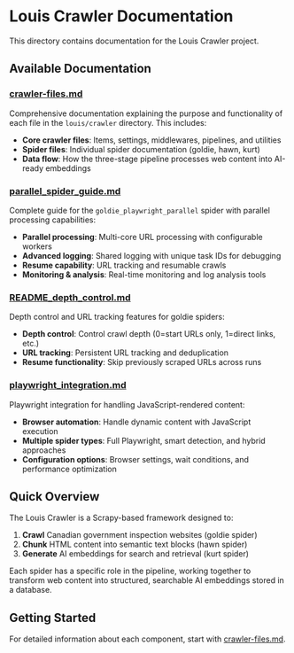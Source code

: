 # Louis Crawler Documentation

This directory contains documentation for the Louis Crawler project.

## Available Documentation

### [crawler-files.md](./crawler-files.md)
Comprehensive documentation explaining the purpose and functionality of each file in the `louis/crawler` directory. This includes:

- **Core crawler files**: Items, settings, middlewares, pipelines, and utilities
- **Spider files**: Individual spider documentation (goldie, hawn, kurt)
- **Data flow**: How the three-stage pipeline processes web content into AI-ready embeddings

### [parallel_spider_guide.md](./parallel_spider_guide.md)
Complete guide for the `goldie_playwright_parallel` spider with parallel processing capabilities:

- **Parallel processing**: Multi-core URL processing with configurable workers
- **Advanced logging**: Shared logging with unique task IDs for debugging
- **Resume capability**: URL tracking and resumable crawls
- **Monitoring & analysis**: Real-time monitoring and log analysis tools

### [README_depth_control.md](./README_depth_control.md)  
Depth control and URL tracking features for goldie spiders:

- **Depth control**: Control crawl depth (0=start URLs only, 1=direct links, etc.)
- **URL tracking**: Persistent URL tracking and deduplication
- **Resume functionality**: Skip previously scraped URLs across runs

### [playwright_integration.md](./playwright_integration.md)
Playwright integration for handling JavaScript-rendered content:

- **Browser automation**: Handle dynamic content with JavaScript execution
- **Multiple spider types**: Full Playwright, smart detection, and hybrid approaches
- **Configuration options**: Browser settings, wait conditions, and performance optimization

## Quick Overview

The Louis Crawler is a Scrapy-based framework designed to:

1. **Crawl** Canadian government inspection websites (goldie spider)
2. **Chunk** HTML content into semantic text blocks (hawn spider)  
3. **Generate** AI embeddings for search and retrieval (kurt spider)

Each spider has a specific role in the pipeline, working together to transform web content into structured, searchable AI embeddings stored in a database.

## Getting Started

For detailed information about each component, start with [crawler-files.md](./crawler-files.md). 
